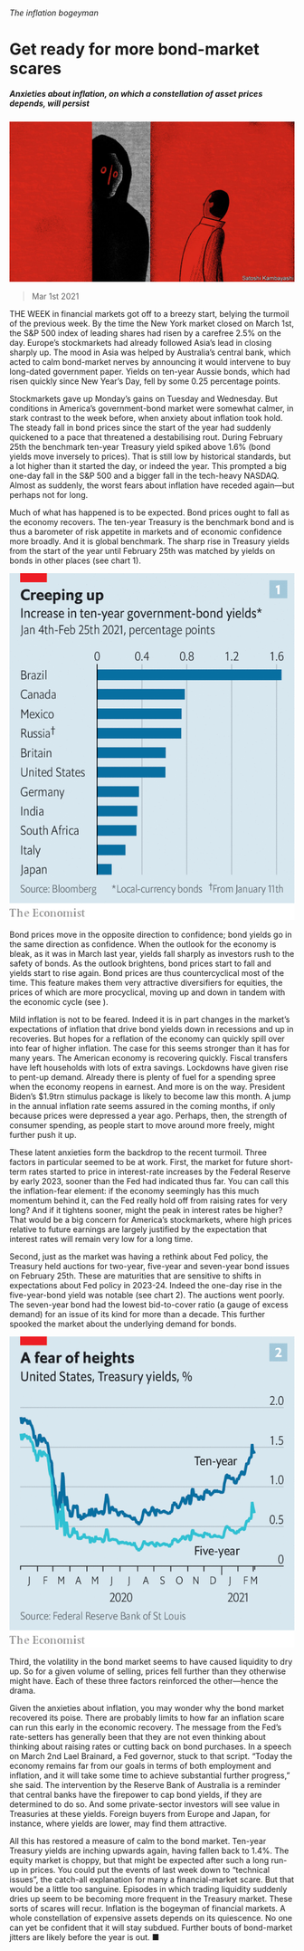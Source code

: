 ###### The inflation bogeyman

# Get ready for more bond-market scares 

##### Anxieties about inflation, on which a constellation of asset prices depends, will persist 

![image](images/20210306_fnd001.jpg) 

> Mar 1st 2021 


THE WEEK in financial markets got off to a breezy start, belying the turmoil of the previous week. By the time the New York market closed on March 1st, the S&amp;P 500 index of leading shares had risen by a carefree 2.5% on the day. Europe’s stockmarkets had already followed Asia’s lead in closing sharply up. The mood in Asia was helped by Australia’s central bank, which acted to calm bond-market nerves by announcing it would intervene to buy long-dated government paper. Yields on ten-year Aussie bonds, which had risen quickly since New Year’s Day, fell by some 0.25 percentage points.


Stockmarkets gave up Monday’s gains on Tuesday and Wednesday. But conditions in America’s government-bond market were somewhat calmer, in stark contrast to the week before, when anxiety about inflation took hold. The steady fall in bond prices since the start of the year had suddenly quickened to a pace that threatened a destabilising rout. During February 25th the benchmark ten-year Treasury yield spiked above 1.6% (bond yields move inversely to prices). That is still low by historical standards, but a lot higher than it started the day, or indeed the year. This prompted a big one-day fall in the S&amp;P 500 and a bigger fall in the tech-heavy NASDAQ. Almost as suddenly, the worst fears about inflation have receded again—but perhaps not for long.





Much of what has happened is to be expected. Bond prices ought to fall as the economy recovers. The ten-year Treasury is the benchmark bond and is thus a barometer of risk appetite in markets and of economic confidence more broadly. And it is global benchmark. The sharp rise in Treasury yields from the start of the year until February 25th was matched by yields on bonds in other places (see chart 1).

![image](images/20210306_fnc031.png) 



Bond prices move in the opposite direction to confidence; bond yields go in the same direction as confidence. When the outlook for the economy is bleak, as it was in March last year, yields fall sharply as investors rush to the safety of bonds. As the outlook brightens, bond prices start to fall and yields start to rise again. Bond prices are thus countercyclical most of the time. This feature makes them very attractive diversifiers for equities, the prices of which are more procyclical, moving up and down in tandem with the economic cycle (see ).


Mild inflation is not to be feared. Indeed it is in part changes in the market’s expectations of inflation that drive bond yields down in recessions and up in recoveries. But hopes for a reflation of the economy can quickly spill over into fear of higher inflation. The case for this seems stronger than it has for many years. The American economy is recovering quickly. Fiscal transfers have left households with lots of extra savings. Lockdowns have given rise to pent-up demand. Already there is plenty of fuel for a spending spree when the economy reopens in earnest. And more is on the way. President Biden’s $1.9trn stimulus package is likely to become law this month. A jump in the annual inflation rate seems assured in the coming months, if only because prices were depressed a year ago. Perhaps, then, the strength of consumer spending, as people start to move around more freely, might further push it up.


These latent anxieties form the backdrop to the recent turmoil. Three factors in particular seemed to be at work. First, the market for future short-term rates started to price in interest-rate increases by the Federal Reserve by early 2023, sooner than the Fed had indicated thus far. You can call this the inflation-fear element: if the economy seemingly has this much momentum behind it, can the Fed really hold off from raising rates for very long? And if it tightens sooner, might the peak in interest rates be higher? That would be a big concern for America’s stockmarkets, where high prices relative to future earnings are largely justified by the expectation that interest rates will remain very low for a long time.


Second, just as the market was having a rethink about Fed policy, the Treasury held auctions for two-year, five-year and seven-year bond issues on February 25th. These are maturities that are sensitive to shifts in expectations about Fed policy in 2023-24. Indeed the one-day rise in the five-year-bond yield was notable (see chart 2). The auctions went poorly. The seven-year bond had the lowest bid-to-cover ratio (a gauge of excess demand) for an issue of its kind for more than a decade. This further spooked the market about the underlying demand for bonds.

![image](images/20210306_fnc028.png) 



Third, the volatility in the bond market seems to have caused liquidity to dry up. So for a given volume of selling, prices fell further than they otherwise might have. Each of these three factors reinforced the other—hence the drama.


Given the anxieties about inflation, you may wonder why the bond market recovered its poise. There are probably limits to how far an inflation scare can run this early in the economic recovery. The message from the Fed’s rate-setters has generally been that they are not even thinking about thinking about raising rates or cutting back on bond purchases. In a speech on March 2nd Lael Brainard, a Fed governor, stuck to that script. “Today the economy remains far from our goals in terms of both employment and inflation, and it will take some time to achieve substantial further progress,” she said. The intervention by the Reserve Bank of Australia is a reminder that central banks have the firepower to cap bond yields, if they are determined to do so. And some private-sector investors will see value in Treasuries at these yields. Foreign buyers from Europe and Japan, for instance, where yields are lower, may find them attractive.


All this has restored a measure of calm to the bond market. Ten-year Treasury yields are inching upwards again, having fallen back to 1.4%. The equity market is choppy, but that might be expected after such a long run-up in prices. You could put the events of last week down to “technical issues”, the catch-all explanation for many a financial-market scare. But that would be a little too sanguine. Episodes in which trading liquidity suddenly dries up seem to be becoming more frequent in the Treasury market. These sorts of scares will recur. Inflation is the bogeyman of financial markets. A whole constellation of expensive assets depends on its quiescence. No one can yet be confident that it will stay subdued. Further bouts of bond-market jitters are likely before the year is out. ■


